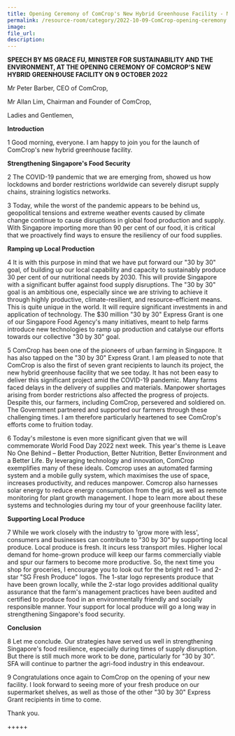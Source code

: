 ```yaml
---  
title: Opening Ceremony of ComCrop's New Hybrid Greenhouse Facility - Ms Grace Fu
permalink: /resource-room/category/2022-10-09-ComCrop-opening-ceremony
image:  
file_url:  
description:  
---  
```


**SPEECH BY MS GRACE FU, MINISTER FOR SUSTAINABILITY AND THE ENVIRONMENT, AT THE OPENING CEREMONY OF COMCROP'S NEW HYBRID GREENHOUSE FACILITY ON 9 OCTOBER 2022**

Mr Peter Barber, CEO of ComCrop,

Mr Allan Lim, Chairman and Founder of ComCrop,

Ladies and Gentlemen,

**Introduction**

1 Good morning, everyone. I am happy to join you for the launch of ComCrop's new hybrid greenhouse facility.

**Strengthening Singapore's Food Security**

2 The COVID-19 pandemic that we are emerging from, showed us how lockdowns and border restrictions worldwide can severely disrupt supply chains, straining logistics networks.

3 Today, while the worst of the pandemic appears to be behind us, geopolitical tensions and extreme weather events caused by climate change continue to cause disruptions in global food production and supply. With Singapore importing more than 90 per cent of our food, it is critical that we proactively find ways to ensure the resiliency of our food supplies.

**Ramping up Local Production**

4 It is with this purpose in mind that we have put forward our "30 by 30" goal, of building up our local capability and capacity to sustainably produce 30 per cent of our nutritional needs by 2030. This will provide Singapore with a significant buffer against food supply disruptions. The "30 by 30" goal is an ambitious one, especially since we are striving to achieve it through highly productive, climate-resilient, and resource-efficient means. This is quite unique in the world. It will require significant investments in and application of technology. The $30 million "30 by 30" Express Grant is one of our Singapore Food Agency's many initiatives, meant to help farms introduce new technologies to ramp up production and catalyse our efforts towards our collective "30 by 30" goal.

5 ComCrop has been one of the pioneers of urban farming in Singapore. It has also tapped on the "30 by 30" Express Grant. I am pleased to note that ComCrop is also the first of seven grant recipients to launch its project, the new hybrid greenhouse facility that we see today. It has not been easy to deliver this significant project amid the COVID-19 pandemic. Many farms faced delays in the delivery of supplies and materials. Manpower shortages arising from border restrictions also affected the progress of projects. Despite this, our farmers, including ComCrop, persevered and soldiered on. The Government partnered and supported our farmers through these challenging times. I am therefore particularly heartened to see ComCrop's efforts come to fruition today.

6 Today's milestone is even more significant given that we will commemorate World Food Day 2022 next week. This year's theme is Leave No One Behind – Better Production, Better Nutrition, Better Environment and a Better Life. By leveraging technology and innovation, ComCrop exemplifies many of these ideals. Comcrop uses an automated farming system and a mobile gully system, which maximises the use of space, increases productivity, and reduces manpower. Comcrop also harnesses solar energy to reduce energy consumption from the grid, as well as remote monitoring for plant growth management. I hope to learn more about these systems and technologies during my tour of your greenhouse facility later.

**Supporting Local Produce**

7 While we work closely with the industry to 'grow more with less', consumers and businesses can contribute to "30 by 30" by supporting local produce. Local produce is fresh. It incurs less transport miles. Higher local demand for home-grown produce will keep our farms commercially viable and spur our farmers to become more productive. So, the next time you shop for groceries, I encourage you to look out for the bright red 1- and 2-star "SG Fresh Produce" logos. The 1-star logo represents produce that have been grown locally, while the 2-star logo provides additional quality assurance that the farm's management practices have been audited and certified to produce food in an environmentally friendly and socially responsible manner. Your support for local produce will go a long way in strengthening Singapore's food security.

**Conclusion**

8 Let me conclude. Our strategies have served us well in strengthening Singapore's food resilience, especially during times of supply disruption. But there is still much more work to be done, particularly for "30 by 30". SFA will continue to partner the agri-food industry in this endeavour.

9 Congratulations once again to ComCrop on the opening of your new facility. I look forward to seeing more of your fresh produce on our supermarket shelves, as well as those of the other "30 by 30" Express Grant recipients in time to come.

Thank you.

+++++
